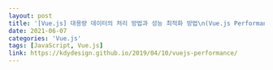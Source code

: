 ```yaml
---
layout: post
title: '[Vue.js] 대용량 데이터의 처리 방법과 성능 최적화 방법\n(Vue.js Performance)'
date: 2021-06-07
categories: 'Vue.js'
tags: [JavaScript, Vue.js]
link: https://kdydesign.github.io/2019/04/10/vuejs-performance/
---
```

